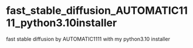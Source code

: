# fast_stable_diffusion_AUTOMATIC1111_python3.10installer
fast stable diffusion by AUTOMATIC1111 with my python3.10 installer

